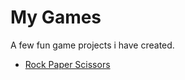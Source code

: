 # My Games

A few fun game projects i have created.

<!-- TODO: add labels for programming languages, technologies and maybe libraries used -->

- [Rock Paper Scissors](https://github.com/erikstreller/games/tree/main/rock_paper_scissors)
